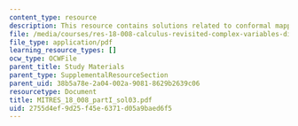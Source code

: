 ```yaml
---
content_type: resource
description: This resource contains solutions related to conformal mappings.
file: /media/courses/res-18-008-calculus-revisited-complex-variables-differential-equations-and-linear-algebra-fall-2011/2755d4ef9d25f45e6371d05a9baed6f5_MITRES_18_008_partI_sol03.pdf
file_type: application/pdf
learning_resource_types: []
ocw_type: OCWFile
parent_title: Study Materials
parent_type: SupplementalResourceSection
parent_uid: 38b5a78e-2a04-002a-9081-8629b2639c06
resourcetype: Document
title: MITRES_18_008_partI_sol03.pdf
uid: 2755d4ef-9d25-f45e-6371-d05a9baed6f5
---
```

